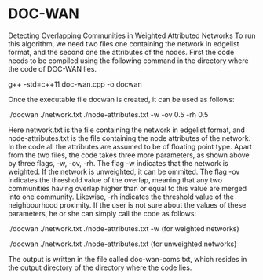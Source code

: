 # DOC-WAN
Detecting Overlapping Communities in Weighted Attributed Networks
To run this algorithm, we need two files one containing the network in edgelist format, and the second one the attributes of the nodes.
First the code needs to be compiled using the following command in the directory where the code of DOC-WAN lies. 

g++ -std=c++11 doc-wan.cpp -o docwan

Once the executable file docwan is created, it can be used as follows:

./docwan ./network.txt ./node-attributes.txt -w -ov 0.5 -rh 0.5

Here network.txt is the file containing the network in edgelist format, and node-attributes.txt is the file containing the node attributes of the network. In the code all the attributes are assumed to be of floating point type. Apart from the two files, the code takes three more parameters, as shown above by three flags, -w, -ov, -rh. The flag -w indicates that the network is weighted. If the network is unweighted, it can be ommited. The flag -ov indicates the threshold value of the overlap, meaning that any two communities having overlap higher than or equal to this value are merged into one community. Likewise, -rh indicates the threshold value of the neighbourhood proximity. If the user is not sure about the values of these parameters, he or she can simply call the code as follows:

./docwan ./network.txt ./node-attributes.txt -w            (for weighted networks)

./docwan ./network.txt ./node-attributes.txt           (for unweighted networks)

The output is written in the file called doc-wan-coms.txt, which resides in the output directory of the directory where the code lies.
